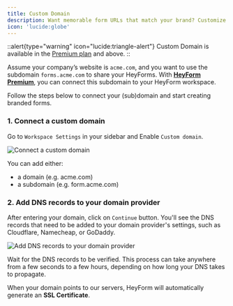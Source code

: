 ```yaml
---
title: Custom Domain
description: Want memorable form URLs that match your brand? Customize your HeyForm links and metadata with your own (sub)domain.
icon: 'lucide:globe'
---
```


::alert{type="warning" icon="lucide:triangle-alert"}
  Custom Domain is available in the [Premium plan](https://heyform.net/pricing) and above.
::

Assume your company’s website is `acme.com`, and you want to use the subdomain `forms.acme.com` to share your HeyForms. With [**HeyForm Premium**](https://heyform.net/pricing), you can connect this subdomain to your HeyForm workspace.

Follow the steps below to connect your (sub)domain and start creating branded forms.

### 1. Connect a custom domain

Go to `Workspace Settings` in your sidebar and Enable `Custom domain`.

![Connect a custom domain](/images/custom-domain/workspace-settings.webp)

You can add either:
- a domain (e.g. acme.com)
- a subdomain (e.g. form.acme.com)

### 2. Add DNS records to your domain provider

After entering your domain, click on `Continue` button. You'll see the DNS records that need to be added to your domain provider's settings, such as Cloudflare, Namecheap, or GoDaddy.

![Add DNS records to your domain provider](/images/custom-domain/add-dns-record.webp)

Wait for the DNS records to be verified. This process can take anywhere from a few seconds to a few hours, depending on how long your DNS takes to propagate.

When your domain points to our servers, HeyForm will automatically generate an **SSL Certificate**.
